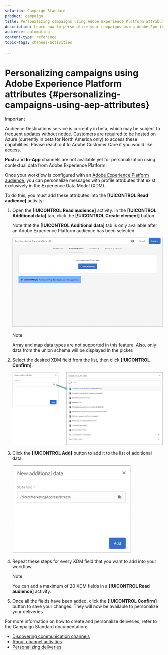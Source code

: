 ```yaml
---
solution: Campaign Standard
product: campaign
title: Personalizing campaigns using Adobe Experience Platform attributes
description: Learn how to personalize your campaigns using Adobe Eperience Platform attributes.
audience: automating
content-type: reference
topic-tags: channel-activities

---
```


# Personalizing campaigns using Adobe Experience Platform attributes {#personalizing-campaigns-using-aep-attributes}

>[!IMPORTANT]
>
>Audience Destinations service is currently in beta, which may be subject to frequent updates without notice. Customers are required to be hosted on Azure (currently in beta for North America only) to access these capabilities. Please reach out to Adobe Customer Care if you would like access.
>
>**Push** and **In-App** channels are not available yet for personalization using contextual data from Adobe Experience Platform.

Once your workflow is configured with an [Adobe Experience Platform audience](../../audiences/using/aep-about-audience-destinations-service.md), you can personalize messages with profile attributes that exist exclusively in the Experience Data Model (XDM).

To do this, you must add these attributes into the **[!UICONTROL Read audience]** activity:

1. Open the **[!UICONTROL Read audience]** activity. In the **[!UICONTROL Additional data]** tab, click the **[!UICONTROL Create element]** button.

    Note that the **[!UICONTROL Additional data]** tab is only available after an Adobe Experience Platform audience has been selected.

    ![](assets/aep_wkf_readaudience_attributes.png)

    >[!NOTE]
    >
    >Array and map data types are not supported in this feature. Also, only data from the union schema will be displayed in the picker.

1. Select the desired XDM field from the list, then click **[!UICONTROL Confirm]**.

    ![](assets/aep_wkf_readaudience_perso1.png)

1. Click the **[!UICONTROL Add]** button to add it to the list of additional data.

    ![](assets/aep_wkf_readaudience_perso3.png)

1. Repeat these steps for every XDM field that you want to add into your workflow.

    >[!NOTE]
    >
    >You can add a maximum of 20 XDM fields in a **[!UICONTROL Read audience]** activity.

1. Once all the fields have been added, click the **[!UICONTROL Confirm]** button to save your changes. They will now be available to personalize your deliveries.

For more information on how to create and personalize deliveries, refer to the Campaign Standard documentation:

* [Discovering communication channels](../../channels/using/get-started-communication-channels.md)
* [About channel activities](../../automating/using/about-channel-activities.md)
* [Personalizing deliveries](../../designing/using/personalization.md)
